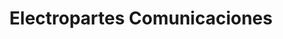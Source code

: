 ---
title: "Electropartes Comunicaciones"
url: /concordia/electropartes-comunicaciones/
shop: Radiotechnik
---